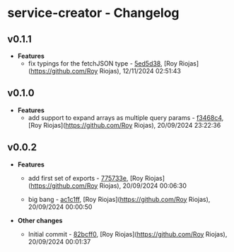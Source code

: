 
# service-creator - Changelog
## v0.1.1
- **Features**
  - fix typings for the fetchJSON type - [5ed5d38]( https://github.com/royriojas/service-creator/commit/5ed5d38 ), [Roy Riojas](https://github.com/Roy Riojas), 12/11/2024 02:51:43

    
## v0.1.0
- **Features**
  - add support to expand arrays as multiple query params - [f3468c4]( https://github.com/royriojas/service-creator/commit/f3468c4 ), [Roy Riojas](https://github.com/Roy Riojas), 20/09/2024 23:22:36

    
## v0.0.2
- **Features**
  - add first set of exports - [775733e]( https://github.com/royriojas/service-creator/commit/775733e ), [Roy Riojas](https://github.com/Roy Riojas), 20/09/2024 00:06:30

    
  - big bang - [ac1c1ff]( https://github.com/royriojas/service-creator/commit/ac1c1ff ), [Roy Riojas](https://github.com/Roy Riojas), 20/09/2024 00:00:50

    
- **Other changes**
  - Initial commit - [82bcff0]( https://github.com/royriojas/service-creator/commit/82bcff0 ), [Roy Riojas](https://github.com/Roy Riojas), 20/09/2024 00:01:37

    
